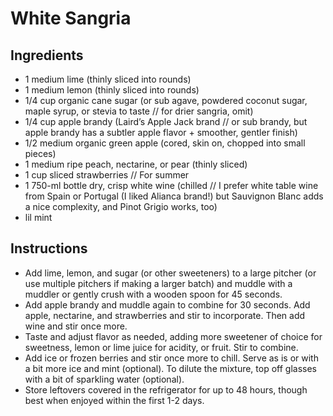 # White Sangria

## Ingredients

* 1 medium lime (thinly sliced into rounds)
* 1 medium lemon (thinly sliced into rounds)
* 1/4 cup organic cane sugar (or sub agave, powdered coconut sugar, maple syrup, or stevia to taste // for drier sangria, omit)
* 1/4 cup apple brandy (Laird’s Apple Jack brand // or sub brandy, but apple brandy has a subtler apple flavor + smoother, gentler finish)
* 1/2 medium organic green apple (cored, skin on, chopped into small pieces)
* 1 medium ripe peach, nectarine, or pear (thinly sliced)
* 1 cup sliced strawberries // For summer
* 1 750-ml bottle dry, crisp white wine (chilled // I prefer white table wine from Spain or Portugal (I liked Alianca brand!) but Sauvignon Blanc adds a nice complexity, and Pinot Grigio works, too)
* lil mint

## Instructions

* Add lime, lemon, and sugar (or other sweeteners) to a large pitcher (or use multiple pitchers if making a larger batch) and muddle with a muddler or gently crush with a wooden spoon for 45 seconds.
* Add apple brandy and muddle again to combine for 30 seconds. Add apple, nectarine, and strawberries and stir to incorporate. Then add wine and stir once more.
* Taste and adjust flavor as needed, adding more sweetener of choice for sweetness, lemon or lime juice for acidity, or fruit. Stir to combine.
* Add ice or frozen berries and stir once more to chill. Serve as is or with a bit more ice and mint (optional). To dilute the mixture, top off glasses with a bit of sparkling water (optional).
* Store leftovers covered in the refrigerator for up to 48 hours, though best when enjoyed within the first 1-2 days.
